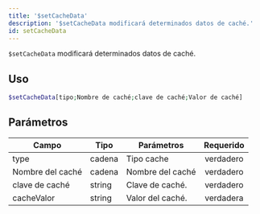 ```yaml
---
title: '$setCacheData'
description: '$setCacheData modificará determinados datos de caché.'
id: setCacheData
---
```


`$setCacheData` modificará determinados datos de caché.

## Uso

```php
$setCacheData[tipo;Nombre de caché;clave de caché;Valor de caché]
```

## Parámetros

| Campo            | Tipo   | Parámetros       | Requerido |
| ---------------- | ------ | ---------------- |:---------:|
| type             | cadena | Tipo cache       | verdadero |
| Nombre del caché | cadena | Nombre del caché | verdadero |
| clave de caché   | string | Clave de caché.  | verdadero |
| cacheValor       | string | Valor del caché. | verdadera |